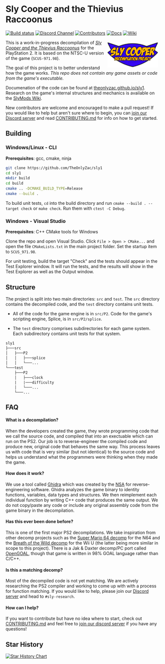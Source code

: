 # Sly Cooper and the Thievius Raccoonus

<!-- shields.io badges -->
[![Build status][build-badge]][build-url] <!--[![AppVeyor tests][tests-badge]][tests-url]--> [![Discord Channel][discord-badge]][discord-url] [![Contributors][contributors-badge]][contributors-url] [![Docs][docs-badge]][docs-url] [![Wiki][wiki-badge]][wiki-url]

<!-- Build status badge -->
[build-url]: https://ci.appveyor.com/project/TheOnlyZac/sly1/branch/main
[build-badge]: https://ci.appveyor.com/api/projects/status/800esepa77ctpv5p/branch/main?svg=true

<!-- Test status badge -->
[tests-url]: https://ci.appveyor.com/project/TheOnlyZac/sly1/branch/main/tests
[tests-badge]: https://img.shields.io/appveyor/tests/theonlyzac/sly1/main

<!-- Contributors badge -->
[contributors-url]: https://github.com/theonlyzac/sly1/graphs/contributors
[contributors-badge]: https://img.shields.io/github/contributors/theonlyzac/sly1?color=%23db6d28

<!-- Discord badge -->
[discord-url]: https://discord.gg/2GSXcEzPJA
[discord-badge]: https://img.shields.io/discord/439454661100175380?color=%235865F2&logo=discord&logoColor=%23FFFFFF

<!-- Docs badge -->
[docs-url]: https://theonlyzac.github.io/sly1
[docs-badge]: https://img.shields.io/badge/docs-doxygen-2C4AA8

<!-- Wiki badge -->
[wiki-url]: https://slymods.info
[wiki-badge]: https://img.shields.io/badge/wiki-slymods.info-2C4AA8

[<img src="logo.png" style="margin:7px" align="right" width="33%">][docs-url]

This is a work-in-progress decompilation of [*Sly Cooper and the Thievius Raccoonus*](https://en.wikipedia.org/wiki/Sly_Cooper_and_the_Thievius_Raccoonus) for the PlayStation 2. It is based on the NTSC-U version of the game (`SCUS-971.98`).

The goal of this project is to better understand how the game works. *This repo does not contain any game assets or code from the game's executable.*

Documenation of the code can be found at [theonlyzac.github.io/sly1](https://theonlyzac.github.io/sly1). Research on the game's internal structures and mechanics is available on the [SlyMods Wiki][wiki-url].

New contributors are welcome and encouraged to make a pull request! If you would like to help but aren't sure where to begin, you can [join our Discord server][discord-url] and read [CONTRIBUTING.md](/CONTRIBUTING.MD) for info on how to get started.


## Building

### Windows/Linux - CLI

**Prerequisites**: gcc, cmake, ninja

```bash
git clone https://github.com/TheOnlyZac/sly1
cd sly1
mkdir build
cd build
cmake .. -DCMAKE_BUILD_TYPE=Release
cmake --build .
```

To build unit tests, `cd` into the build directory and run `cmake --build . --target check` or `make check`. Run them with `ctest -C Debug`.

### Windows - Visual Studio

**Prerequisites**: C++ CMake tools for Windows

Clone the repo and open Visual Studio. Click `File > Open > CMake...` and open the file `CMakeLists.txt` in the main project folder. Set the startup item to `SCUS_971.98`.

For unit testing, build the target "Check" and the tests should appear in the Test Explorer window. It will run the tests, and the results will show in the Test Explorer as well as the Output window.


## Structure

The project is split into two main directories: `src` and `test`. The `src` directory contains the decompiled code, and the `test` directory contains unit tests.

* All of the code for the game engine is in `src/P2`. Code for the game's scripting engine, Splice, is in `src/P2/splice`.

* The `test` directory comprises subdirectories for each game system. Each subdirectory contains unit tests for that system.

```
sly1
├───src
│   ├───P2
│   │   ├───splice
│   │   └───...
└───test
    ├───P2
    │   ├───clock
    |   |───difficulty
    │   └───...
    └───...
```

## FAQ

#### What is a decompilation?

When the developers created the game, they wrote programming code that we call the source code, and compiled that into an exectuable which can run on the PS2. Our job is to reverse-engineer the compiled code and produce new, original code that behaves the same way. This process leaves us with code that is very similar (but not identical) to the source code and helps us understand what the programmers were thinking when they made the game.

#### How does it work?

We use a tool called [Ghidra](https://ghidra-sre.org/) which was created by the [NSA](https://www.nsa.gov/) for reverse-engineering software. Ghidra analyzes the game binary to identity functions, variables, data types and structures. We then reimplement each individual function by writing C++ code that produces the same output. We do not copy/paste any code or include any original assembly code from the game binary in the decompilation.

#### Has this ever been done before?

This is one of the first major PS2 decompilations. We take inspiration from other decomp projects such as the [Super Mario 64 decomp](https://github.com/n64decomp/sm64) for the N64 and the [Breath of the Wild decomp](https://github.com/zeldaret/botw) for the Wii U (the latter being more similar in scope to this project). There is a Jak & Daxter decomp/PC port called [OpenGOAL](https://github.com/open-goal/jak-project), though that game is written in 98% GOAL language rather than C/C++.

#### Is this a matching decomp?

Most of the decompiled code is not yet matching. We are actively researching the PS2 compiler and working to come up with with a process for function matching. If you would like to help, please join our [Discord server](https://discord.gg/gh5xwfj) and head to `#sly-research`.

#### How can I help?

If you want to contribute but have no idea where to start, check out [CONTRIBUTING.md](/CONTRIBUTING.MD) and feel free to [join our discord server](https://discord.gg/gh5xwfj) if you have any questions!

## Star History

<a href="https://star-history.com/#theonlyzac/sly1&Date">
  <picture>
    <source media="(prefers-color-scheme: dark)" srcset="https://api.star-history.com/svg?repos=theonlyzac/sly1&type=Date&theme=dark" />
    <source media="(prefers-color-scheme: light)" srcset="https://api.star-history.com/svg?repos=theonlyzac/sly1&type=Date" />
    <img alt="Star History Chart" src="https://api.star-history.com/svg?repos=theonlyzac/sly1&type=Date" />
  </picture>
</a>
